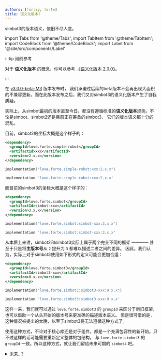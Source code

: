 ```yaml
---
authors: [forliy, forte]
title: 语义化版本?
---
```


simbot3的版本语义，依旧不尽人意。

<!--truncate-->

import Tabs from '@theme/Tabs';
import TabItem from '@theme/TabItem';
import CodeBlock from '@theme/CodeBlock';
import Label from '@site/src/components/Label'

:::tip 阅前参考

对于 **语义化版本** 的概念，你可以参考 [《语义化版本 2.0.0》](https://semver.org/lang/zh-CN/)。

:::

在 [v3.0.0-beta-M3](https://github.com/ForteScarlet/simpler-robot/releases/tag/v3.0.0-beta-M3) 版本发布时，
我们承诺过后续的beta版本不会再出现大面积的不兼容更新。而在此版本发布之后，我们又对simbot3的语义化版本产生了自我质疑。

实际上，从simbot最初的版本直至今日，都没有遵循标准的**语义化版本**规则。不论是simbot、simbot2还是目前正在筹备的simbot3，
它们的版本语义都十分的混乱。

目前，simbot2的坐标大概是这个样子的：

<Tabs groupId="use-dependency">
<TabItem value="Maven">

```xml
<dependency>
  <groupId>love.forte.simple-robot</groupId>
  <artifactId>xxx</artifactId>
  <version>2.x.x</version>
</dependency>
```

</TabItem>

<TabItem value="Gradle Kotlin DSL">

```kotlin
implementation("love.forte.simple-robot:xxx:2.x.x")
```

</TabItem>

<TabItem value="Gradle Groovy">

```groovy
implementation 'love.forte.simple-robot:xxx:2.x.x'
```

</TabItem>
</Tabs>

而目前的simbot3的坐标大概是这个样子的：

<Tabs groupId="use-dependency">
<TabItem value="Maven">

```xml
<dependency>
  <groupId>love.forte.simbot</groupId>
  <artifactId>simbot-xxx</artifactId>
  <version>3.x.x</version>
</dependency>
```

</TabItem>

<TabItem value="Gradle Kotlin DSL">

```kotlin
implementation("love.forte.simbot:simbot-xxx:3.x.x")
```

</TabItem>

<TabItem value="Gradle Groovy">

```groovy
implementation 'love.forte.simbot:simbot-xxx:3.x.x'
```

</TabItem>
</Tabs>

从本质上来讲，simbot2和simbot3实际上属于两个完全不同的框架 ———— 甚至于只是将**主版本号**从 `2` 提升为 `3` 都难以描述二者之间的差异。
因此，我们认为，实际上对于simbot3使用如下形式的定义可能会更加合适：

<Tabs groupId="use-dependency">
<TabItem value="Maven">

```xml
<dependency>
  <groupId>love.forte.simbot3</groupId>
  <artifactId>simbot3-xxx</artifactId>
  <version>0.x.x</version>
</dependency>
```

</TabItem>

<TabItem value="Gradle Kotlin DSL">

```kotlin
implementation("love.forte.simbot3:simbot3-xxx:0.x.x")
```

</TabItem>

<TabItem value="Gradle Groovy">

```groovy
implementation 'love.forte.simbot3:simbot3-xxx:0.x.x'
```

</TabItem>
</Tabs> 

这样一来，我们就可以通过 `love.forte.simbot3` 的 `groupId` 来区分于新旧框架，也可以借助一个从头开始的版本号来更准确的描述版本语义。
但是很可惜的是，这种情况被提出的太晚，以至于simbot3将无法遵循这种方式了。

使用这种方式，不论对于核心库还是对于组件，都是一个充满包容性的新开始。只不过这样的话可能需要重新定义整体的包结构，
与 `love.forte.simbot3` 的 `groupId` 一致。所以这种方式，就让我们留给未来可期的 `simbot4` 吧。

<details>
<summary>未来...?</summary>

:::note 可期

美好的展望总是一切的开端。

:::

<Tabs groupId="use-dependency">
<TabItem value="Maven">

```xml
<dependency>
  <groupId>love.forte.simbot4</groupId>
  <artifactId>simbot4-xxx</artifactId>
  <version>0.x.x</version>
</dependency>
```

</TabItem>

<TabItem value="Gradle Kotlin DSL">

```kotlin
implementation("love.forte.simbot4:simbot4-xxx:0.x.x")
```

</TabItem>

<TabItem value="Gradle Groovy">

```groovy
implementation 'love.forte.simbot4:simbot4-xxx:0.x.x'
```

</TabItem>
</Tabs> 

</details>



